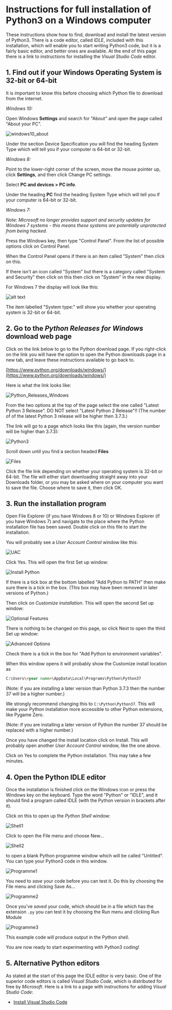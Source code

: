 # Instructions for full installation of Python3 on a Windows computer

These instructions show how to find, download and install the latest version of Python3. There is a code editor, called *IDLE*, included with this installation, which will enable you to start writing Python3 code, but it is a fairly basic editor, and better ones are available. At the end of this page there is a link to instructions for installing the *Visual Studio Code* editor.

## 1. Find out if your Windows Operating System is 32-bit or 64-bit

It is important to know this before choosing which Python file to download from the internet.

*Windows 10:* 

Open Windows **Settings** and search for "About" and open the page called "About your PC".

![windows10_about](Images/Windows10_system.png "Windows 10 System")

Under the section Device Specification you will find the heading System Type which will tell you if your computer is 64-bit or 32-bit.

*Windows 8:* 

Point to the lower-right corner of the screen, move the mouse pointer up, click **Settings**, and then click Change PC settings.

Select **PC and devices > PC info**.

Under the heading **PC** find the heading System Type which will tell you if your computer is 64-bit or 32-bit.

*Windows 7:* 

*Note: Microsoft no longer provides support and security updates for Windows 7 systems - this means these systems are potentially unprotected from being hacked.*

Press the Windows key, then type "Control Panel". From the list of possible options click on Control Panel.

When the Control Panel opens if there is an item called "System" then click on this. 

If there isn't an icon called "System" but there is a category called "System and Security" then click on this then click on "System" in the new display.

For Windows 7 the display will look like this:

![alt text](Images/Windows7_OS.png "Operating system")

The item labelled "System type:" will show you whether your operating system is 32-bit or 64-bit.

## 2. Go to the *Python Releases for Windows* download web page

Click on the link below to go to the Python download page. If you right-click on the link you will have the option to open the Python downloads page in a new tab, and leave these instructions available to go back to.

[https://www.python.org/downloads/windows/](https://www.python.org/downloads/windows/)

Here is what the link looks like:

![Python_Releases_Windows](Images/Releases_1.png "Python Releases for Windows")

From the two options at the top of the page select the one called "Latest Python 3 Release". DO NOT select "Latest Python 2 Release"!! (The number of of the latest Python 3 release will be higher then 3.7.3.)

The link will go to a page which looks like this (again, the version number will be higher than 3.7.3):

![Python3](Images/Releases_2.png "Python 3")

Scroll down until you find a section headed **Files**

![Files](Images/Files_to_choose.png "Files")

Click the file link depending on whether your operating system is 32-bit or 64-bit. The file will either start downloading straight away into your Downloads folder, or you may be asked where on your computer you want to save the file. Choose where to save it, then click OK.

## 3. Run the installation program

Open File Explorer (if you have Windows 8 or 10) or Windows Explorer (if you have Windows 7) and navigate to the place where the Python installation file has been saved. Double click on this file to start the installation.

You will probably see a *User Account Control* window like this:

![UAC](Images/Security_warning.png "Security Warning")

Click Yes. This will open the first Set up window:

![Install Python](Images/Setup_1.png "Setup 1")

If there is a tick box at the bottom labelled "Add Python to PATH" then make sure there is a tick in the box. (This box may have been removed in later versions of Python.)

Then click on *Customize installation*. This will open the second Set up window:

![Optional Features](Images/Setup_2.png "Setup 2")

There is nothing to be changed on this page, so click Next to open the third Set up window:

![Advanced Options](Images/Setup_3_advised.png "Setup 3")

Check there is a tick in the box for "Add Python to environment variables".

When this window opens it will probably show the Customize install location as

```html
C:\Users\<your name>\AppData\Local\Programs\Python\Python37
```

(Note: if you are installing a later version than Python 3.7.3 then the number 37 will be a higher number.)

We strongly recommend changing this to ```C:\Python\Python37```. This will make your Python installation more accessible to other Python extensions, like Pygame Zero.

(Note: if you are installing a later version of Python the number 37 should be replaced with a higher number.)

Once you have changed the install location click on Install. This will probably open another *User Account Control* window, like the one above.

Click on Yes to complete the Python installation. This may take a few minutes.

## 4. Open the Python IDLE editor

Once the installation is finished click on the Windows icon or press the Windows key on the keyboard. Type the word "Python" or "IDLE", and it should find a program called IDLE (with the Python version in brackets after it).

Click on this to open up the *Python Shell* window:

![Shell1](Images/PythonShell.png "Shell")

Click to open the File menu and choose New... 

![Shell2](Images/PythonShell2.png "Shell2")

to open a blank Python programme window which will be called "Untitled". You can type your Python3 code in this window.

![Programme1](Images/Pythonprog1.png "prog1")

You need to *save* your code before you can test it. Do this by choosing the File menu and clicking Save As...

![Programme2](Images/Pythonprog2.png "prog2")

Once you've *saved* your code, which should be in a file which has the extension ```.py``` you can test it by choosing the Run menu and clicking Run Module

![Programme3](Images/Pythonprog3.png "prog3")

This example code will produce output in the Python shell.

You are now ready to start experimenting with Python3 coding!

## 5. Alternative Python editors

As stated at the start of this page the IDLE editor is very basic. One of the superior code editors is called *Visual Studio Code*, which is distributed for free by *Microsoft*. Here is a link to a page with instructions for adding *Visual Studio Code*:

* [Install Visual Studio Code](./Install-VSC/README.md)
